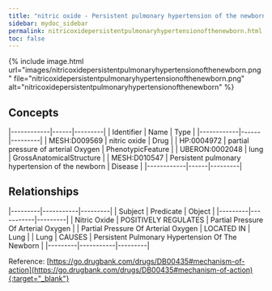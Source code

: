 ```yaml
---
title: "nitric oxide - Persistent pulmonary hypertension of the newborn"
sidebar: mydoc_sidebar
permalink: nitricoxidepersistentpulmonaryhypertensionofthenewborn.html
toc: false 
---
```


{% include image.html url="images/nitricoxidepersistentpulmonaryhypertensionofthenewborn.png" file="nitricoxidepersistentpulmonaryhypertensionofthenewborn.png" alt="nitricoxidepersistentpulmonaryhypertensionofthenewborn" %}

## Concepts

|------------|------|---------|
| Identifier | Name | Type    |
|------------|------|---------|
| MESH:D009569 | nitric oxide | Drug |
| HP:0004972 | partial pressure of arterial Oxygen | PhenotypicFeature |
| UBERON:0002048 | lung | GrossAnatomicalStructure |
| MESH:D010547 | Persistent pulmonary hypertension of the newborn | Disease |
|------------|------|---------|

## Relationships

|---------|-----------|---------|
| Subject | Predicate | Object  |
|---------|-----------|---------|
| Nitric Oxide | POSITIVELY REGULATES | Partial Pressure Of Arterial Oxygen |
| Partial Pressure Of Arterial Oxygen | LOCATED IN | Lung |
| Lung | CAUSES | Persistent Pulmonary Hypertension Of The Newborn |
|---------|-----------|---------|

Reference: [https://go.drugbank.com/drugs/DB00435#mechanism-of-action](https://go.drugbank.com/drugs/DB00435#mechanism-of-action){:target="_blank"}